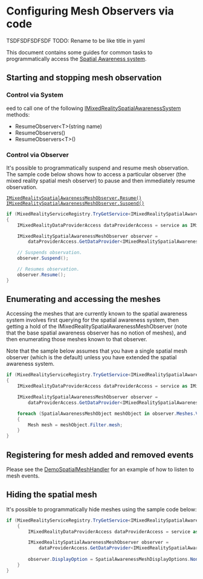 # Configuring Mesh Observers via code



TSDFSDFSDFSDF
TODO: Rename to be like title in yaml


This document contains some guides for common tasks to programmatically access the [Spatial Awareness system](SpatialAwarenessGettingStarted.md).



## Starting and stopping mesh observation

### Control via System

eed to call one of the following [IMixedRealitySpatialAwarenessSystem](xref:Microsoft.MixedReality.Toolkit.SpatialAwareness.IMixedRealitySpatialAwarenessSystem) methods:

- ResumeObserver&lt;T&gt;(string name)
- ResumeObservers()
- ResumeObservers&lt;T&gt;()

### Control via Observer

It's possible to programmatically suspend and resume mesh observation. The sample code below shows
how to access a particular observer (the mixed reality spatial mesh observer) to pause and then
immediately resume observation.

[`IMixedRealitySpatialAwarenessMeshObserver.Resume()`](xref:Microsoft.MixedReality.Toolkit.SpatialAwareness.IMixedRealitySpatialAwarenessMeshObserver.Resume())
[`IMixedRealitySpatialAwarenessMeshObserver.Suspend()`](xref:Microsoft.MixedReality.Toolkit.SpatialAwareness.IMixedRealitySpatialAwarenessMeshObserver.Suspend())

```C#
if (MixedRealityServiceRegistry.TryGetService<IMixedRealitySpatialAwarenessSystem>(out var service))
{
    IMixedRealityDataProviderAccess dataProviderAccess = service as IMixedRealityDataProviderAccess;

    IMixedRealitySpatialAwarenessMeshObserver observer =
        dataProviderAccess.GetDataProvider<IMixedRealitySpatialAwarenessMeshObserver>();

    // Suspends observation.
    observer.Suspend();

    // Resumes observation.
    observer.Resume();
}
```

## Enumerating and accessing the meshes

Accessing the meshes that are currently known to the spatial awareness system involves first querying
for the spatial awareness system, then getting a hold of the IMixedRealitySpatialAwarenessMeshObserver
(note that the base spatial awareness observer has no notion of meshes), and then enumerating those
meshes known to that observer.

Note that the sample below assumes that you have a single spatial mesh observer (which is the default)
unless you have extended the spatial awareness system.

```C#
if (MixedRealityServiceRegistry.TryGetService<IMixedRealitySpatialAwarenessSystem>(out var service))
{
    IMixedRealityDataProviderAccess dataProviderAccess = service as IMixedRealityDataProviderAccess;

    IMixedRealitySpatialAwarenessMeshObserver observer =
        dataProviderAccess.GetDataProvider<IMixedRealitySpatialAwarenessMeshObserver>();

    foreach (SpatialAwarenessMeshObject meshObject in observer.Meshes.Values)
    {
        Mesh mesh = meshObject.Filter.mesh;
    }
}
```

## Registering for mesh added and removed events

Please see the [DemoSpatialMeshHandler](https://github.com/microsoft/MixedRealityToolkit-Unity/blob/mrtk_development/Assets/MixedRealityToolkit.Examples/Demos/SpatialAwareness/Scripts/DemoSpatialMeshHandler.cs)
for an example of how to listen to mesh events.

## Hiding the spatial mesh

It's possible to programmatically hide meshes using the sample code below:

```C#
if (MixedRealityServiceRegistry.TryGetService<IMixedRealitySpatialAwarenessSystem>(out var service))
    {
        IMixedRealityDataProviderAccess dataProviderAccess = service as IMixedRealityDataProviderAccess;

        IMixedRealitySpatialAwarenessMeshObserver observer =
            dataProviderAccess.GetDataProvider<IMixedRealitySpatialAwarenessMeshObserver>();
        
        observer.DisplayOption = SpatialAwarenessMeshDisplayOptions.None;
    }
}
```
